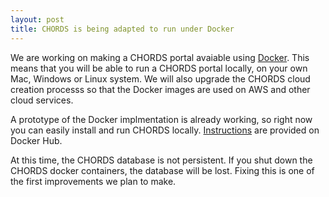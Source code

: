 ```yaml
---
layout: post
title: CHORDS is being adapted to run under Docker
---
```


We are working on making a CHORDS portal avaiable using [Docker](https://www.docker.com/). 
This means that you will be able to run a CHORDS portal locally, on your own 
Mac, Windows or Linux system. We will also upgrade the CHORDS cloud creation
processs so that the Docker images are used on AWS and other cloud services.

A prototype of the Docker implmentation is already working, so right now you can 
easily install and run CHORDS locally. [Instructions](https://hub.docker.com/r/mistermartin/chordsportal_app/)
are provided on Docker Hub. 

At this time, the CHORDS database is not persistent. If you shut down the CHORDS docker containers,
the database will be lost. Fixing this is one of the first improvements we plan to make.
